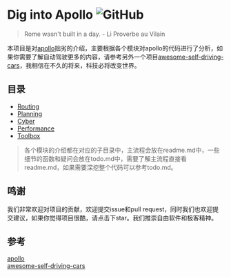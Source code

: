 # Dig into Apollo ![GitHub](https://img.shields.io/github/license/daohu527/Dig-into-Apollo.svg?style=popout)

> Rome wasn't built in a day. - Li Proverbe au Vilain

本项目是对[apollo](https://github.com/ApolloAuto/apollo)拙劣的介绍，主要根据各个模块对apollo的代码进行了分析，如果你需要了解自动驾驶更多的内容，请参考另外一个项目[awesome-self-driving-cars](https://github.com/daohu527/awesome-self-driving-cars)，我相信在不久的将来，科技必将改变世界。  


## 目录
- [Routing](https://github.com/daohu527/Dig-into-Apollo/tree/master/routing#dig-into-apollo---routing-)
- [Planning](https://github.com/daohu527/Dig-into-Apollo/tree/master/planning#dig-into-apollo---planning-)
- [Cyber](https://github.com/daohu527/Dig-into-Apollo/tree/master/cyber#dig-into-apollo---cyber-)
- [Performance](https://github.com/daohu527/Dig-into-Apollo/tree/master/performance#table-of-contents)
- [Toolbox](https://github.com/daohu527/Dig-into-Apollo/tree/master/toolbox#toolbox)



> 各个模块的介绍都在对应的子目录中，主流程会放在readme.md中，一些细节的函数和疑问会放在todo.md中，需要了解主流程直接看readme.md，如果需要深挖整个代码可以参考todo.md。

## 鸣谢
我们非常欢迎对项目的贡献，欢迎提交issue和pull request，同时我们也欢迎提交建议，如果你觉得项目很酷，请点击下star。我们推崇自由软件和极客精神。



## 参考
[apollo](https://github.com/ApolloAuto/apollo)  
[awesome-self-driving-cars](https://github.com/daohu527/awesome-self-driving-cars)  
